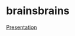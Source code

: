 # brainsbrains

[Presentation](https://docs.google.com/presentation/d/1Bh6MUkR4KX8IcGS9ZlWIVZegHvzPoAW_81hk9YhrVJo/edit?usp=sharing)
